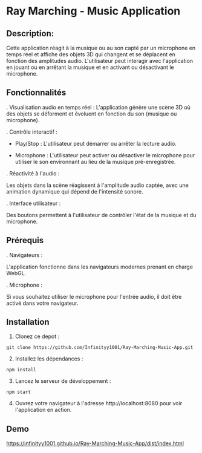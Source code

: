 # Ray Marching - Music Application

## Description: 

Cette application réagit à la musique ou au son capté par un microphone en temps réel et affiche des objets 3D qui changent et se déplacent en fonction des amplitudes audio. L'utilisateur peut interagir avec l'application en jouant ou en arrêtant la musique et en activant ou désactivant le microphone.

## Fonctionnalités 

. Visualisation audio en temps réel : 
L'application génère une scène 3D où des objets se déforment et évoluent en fonction du son (musique ou microphone).

. Contrôle interactif :

- Play/Stop : L'utilisateur peut démarrer ou arrêter la lecture audio.

- Microphone : L'utilisateur peut activer ou désactiver le microphone pour utiliser le son environnant au lieu de la musique pré-enregistrée.

. Réactivité à l'audio : 

Les objets dans la scène réagissent à l'amplitude audio captée, avec une animation dynamique qui dépend de l'intensité sonore.

. Interface utilisateur : 

Des boutons permettent à l'utilisateur de contrôler l'état de la musique et du microphone.

## Prérequis

. Navigateurs : 

L'application fonctionne dans les navigateurs modernes prenant en charge WebGL.

. Microphone : 

Si vous souhaitez utiliser le microphone pour l'entrée audio, il doit être activé dans votre navigateur.

## Installation

1. Clonez ce depot :

```
git clone https://github.com/Infinityy1001/Ray-Marching-Music-App.git
```

2. Installez les dépendances :

```
npm install
```

3. Lancez le serveur de développement :

```
npm start
```

4. Ouvrez votre navigateur à l'adresse http://localhost:8080 pour voir l'application en action.

## Demo

https://infinityy1001.github.io/Ray-Marching-Music-App/dist/index.html

